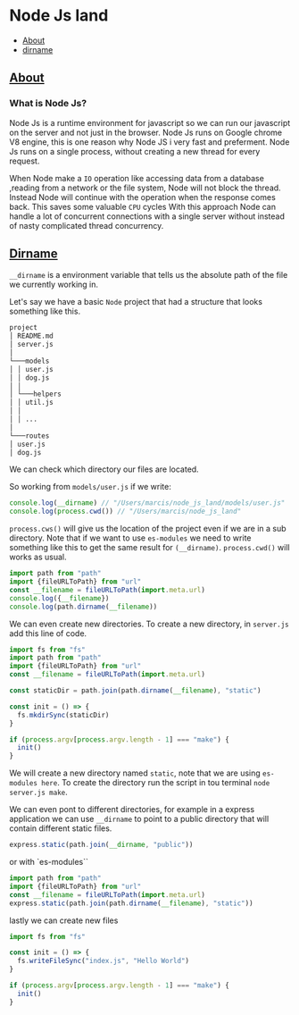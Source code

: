 # Node Js land

- [About](#about)
- [dirname](#dirname)

## [About](#about)

### What is Node Js?

Node Js is a runtime environment for javascript so we can run our javascript on the server and not just in the browser.
Node Js runs on Google chrome V8 engine, this is one reason why Node JS i very fast and preferment.
Node Js runs on a single process, without creating a new thread for every request.

When Node make a `IO` operation like accessing data from a database ,reading from a network or the file system, Node will not block the thread.
Instead Node will continue with the operation when the response comes back. This saves some valuable `CPU` cycles
With this approach Node can handle a lot of concurrent connections with a single server without instead of nasty complicated thread concurrency.

## [Dirname](#dirname)

`__dirname` is a environment variable that tells us the absolute path of the file we currently working in.

Let's say we have a basic `Node` project that had a structure that looks something like this.

```md
project
│ README.md
│ server.js
│
└───models
│ │ user.js
│ │ dog.js
│ │
│ └───helpers
│ │ util.js
│ │
│ │ ...
│
└───routes
│ user.js
│ dog.js
```

We can check which directory our files are located.

So working from `models/user.js` if we write:

```js
console.log(__dirname) // "/Users/marcis/node_js_land/models/user.js"
console.log(process.cwd()) // "/Users/marcis/node_js_land"
```

`process.cws()` will give us the location of the project even if we are in a sub directory.
Note that if we want to use `es-modules` we need to write something like this to get the same result for `(__dirname)`.
`process.cwd()` will works as usual.

```js
import path from "path"
import {fileURLToPath} from "url"
const __filename = fileURLToPath(import.meta.url)
console.log({__filename})
console.log(path.dirname(__filename))
```

We can even create new directories.
To create a new directory, in `server.js` add this line of code.

```js
import fs from "fs"
import path from "path"
import {fileURLToPath} from "url"
const __filename = fileURLToPath(import.meta.url)

const staticDir = path.join(path.dirname(__filename), "static")

const init = () => {
  fs.mkdirSync(staticDir)
}

if (process.argv[process.argv.length - 1] === "make") {
  init()
}
```

We will create a new directory named `static`, note that we are using `es-modules here`.
To create the directory run the script in tou terminal `node server.js make`.

We can even pont to different directories, for example in a express application we can use `__dirname` to point to a public directory that will contain different static files.

```js
express.static(path.join(__dirname, "public"))
```

or with `es-modules``

```js
import path from "path"
import {fileURLToPath} from "url"
const __filename = fileURLToPath(import.meta.url)
express.static(path.join(path.dirname(__filename), "static"))
```

lastly we can create new files

```js
import fs from "fs"

const init = () => {
  fs.writeFileSync("index.js", "Hello World")
}

if (process.argv[process.argv.length - 1] === "make") {
  init()
}
```

